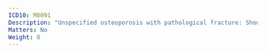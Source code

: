 ```yaml
---
ICD10: M8091
Description: "Unspecified osteoporosis with pathological fracture: Shoulder region"
Matters: No
Weight: 0
---
```


